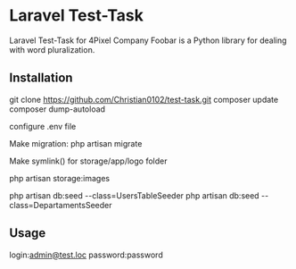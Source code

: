# Laravel Test-Task
 Laravel Test-Task for 4Pixel Company
Foobar is a Python library for dealing with word pluralization.

## Installation

git clone https://github.com/Christian0102/test-task.git
composer update
composer dump-autoload

configure .env file
 
Make migration:
php artisan migrate

Make symlink() for storage/app/logo folder

php artisan storage:images

php artisan db:seed --class=UsersTableSeeder
php artisan db:seed --class=DepartamentsSeeder


## Usage
login:admin@test.loc
password:password
